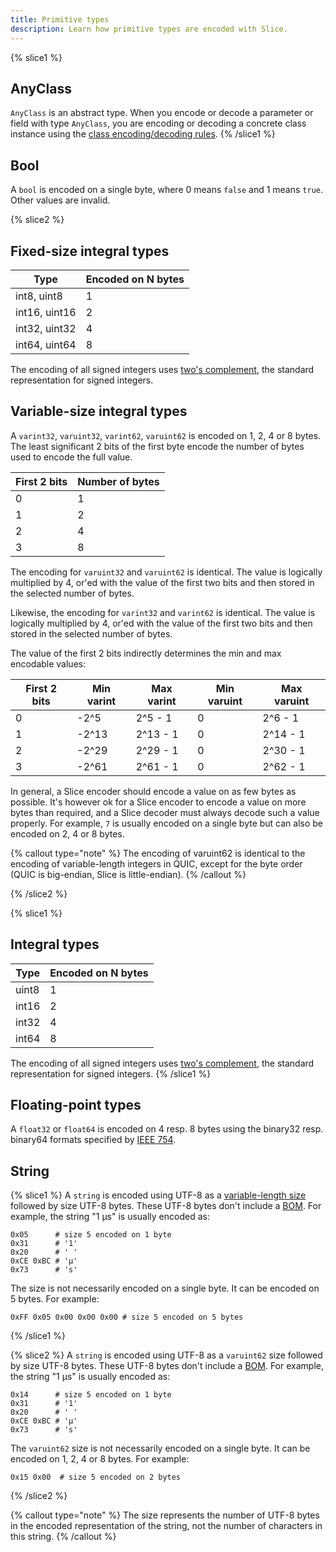 ```yaml
---
title: Primitive types
description: Learn how primitive types are encoded with Slice.
---
```


{% slice1 %}

## AnyClass

`AnyClass` is an abstract type. When you encode or decode a parameter or field with type `AnyClass`, you are encoding
or decoding a concrete class instance using the [class encoding/decoding rules](user-defined-types#class).
{% /slice1 %}

## Bool

A `bool` is encoded on a single byte, where 0 means `false` and 1 means `true`. Other values are invalid.

{% slice2 %}

## Fixed-size integral types

| Type          | Encoded on N bytes |
| ------------- | ------------------ |
| int8, uint8   | 1                  |
| int16, uint16 | 2                  |
| int32, uint32 | 4                  |
| int64, uint64 | 8                  |

The encoding of all signed integers uses [two's complement], the standard representation for signed integers.

## Variable-size integral types

A `varint32`, `varuint32`, `varint62`, `varuint62` is encoded on 1, 2, 4 or 8 bytes. The least significant 2 bits of the
first byte encode the number of bytes used to encode the full value.

| First 2 bits | Number of bytes |
| ------------ | --------------- |
| 0            | 1               |
| 1            | 2               |
| 2            | 4               |
| 3            | 8               |

The encoding for `varuint32` and `varuint62` is identical. The value is logically multiplied by 4, or'ed with the value
of the first two bits and then stored in the selected number of bytes.

Likewise, the encoding for `varint32` and `varint62` is identical. The value is logically multiplied by 4, or'ed with
the value of the first two bits and then stored in the selected number of bytes.

The value of the first 2 bits indirectly determines the min and max encodable values:

| First 2 bits | Min varint | Max varint | Min varuint | Max varuint |
| ------------ | ---------- | ---------- | ----------- | ----------- |
| 0            | -2^5       | 2^5 - 1    | 0           | 2^6 - 1     |
| 1            | -2^13      | 2^13 - 1   | 0           | 2^14 - 1    |
| 2            | -2^29      | 2^29 - 1   | 0           | 2^30 - 1    |
| 3            | -2^61      | 2^61 - 1   | 0           | 2^62 - 1    |

In general, a Slice encoder should encode a value on as few bytes as possible. It's however ok for a Slice encoder to
encode a value on more bytes than required, and a Slice decoder must always decode such a value properly. For example,
`7` is usually encoded on a single byte but can also be encoded on 2, 4 or 8 bytes.

{% callout type="note" %}
The encoding of varuint62 is identical to the encoding of variable-length integers in QUIC, except for the byte order
(QUIC is big-endian, Slice is little-endian).
{% /callout %}

{% /slice2 %}

{% slice1 %}
## Integral types

| Type  | Encoded on N bytes |
| ----- | ------------------ |
| uint8 | 1                  |
| int16 | 2                  |
| int32 | 4                  |
| int64 | 8                  |

The encoding of all signed integers uses [two's complement], the standard representation for signed integers.
{% /slice1 %}

## Floating-point types

A `float32` or `float64` is encoded on 4 resp. 8 bytes using the binary32 resp. binary64 formats specified by
[IEEE 754].

## String

{% slice1 %}
A `string` is encoded using UTF-8 as a [variable-length size](encoding-only-constructs#variable-length-size) followed by
size UTF-8 bytes. These UTF-8 bytes don't include a [BOM]. For example, the string "1 μs" is usually encoded as:
```
0x05      # size 5 encoded on 1 byte
0x31      # '1'
0x20      # ' '
0xCE 0xBC # 'μ'
0x73      # 's'
```

The size is not necessarily encoded on a single byte. It can be encoded on 5 bytes. For example:
```
0xFF 0x05 0x00 0x00 0x00 # size 5 encoded on 5 bytes
```
{% /slice1 %}

{% slice2 %}
A `string` is encoded using UTF-8 as a `varuint62` size followed by size UTF-8 bytes. These UTF-8 bytes don't include a
[BOM]. For example, the string "1 μs" is usually encoded as:
```
0x14      # size 5 encoded on 1 byte
0x31      # '1'
0x20      # ' '
0xCE 0xBC # 'μ'
0x73      # 's'
```

The `varuint62` size is not necessarily encoded on a single byte. It can be encoded on 1, 2, 4 or 8 bytes. For example:
```
0x15 0x00  # size 5 encoded on 2 bytes
```
{% /slice2 %}

{% callout type="note" %}
The size represents the number of UTF-8 bytes in the encoded representation of the string, not the number of characters
in this string.
{% /callout %}

[BOM]: https://en.wikipedia.org/wiki/Byte_order_mark
[IEEE 754]: https://en.wikipedia.org/wiki/IEEE_754
[two's complement]: https://en.wikipedia.org/wiki/Two%27s_complement
